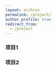```yaml
---
layout: archive
permalink: /project/
author_profile: true
redirect_from:
  - /project
---
```




### 项目1

### 项目2
